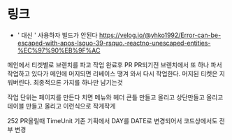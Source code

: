 # 링크
- ' 대신 &apos; 사용하자 빌드가 안된다
https://velog.io/@yhko1992/Error-can-be-escaped-with-apos-lsquo-39-rsquo.-reactno-unescaped-entities-%EC%97%90%EB%9F%AC


메인에서 티겟별로 브렌치를 파고 작업 완료후 PR
PR되기전 브렌치에서 또 하나 파서 작업하고 있다가
메인에 머지되면 리베이스 땡겨 와서 다시 작업한다.
머지된 티켓은 지워버린다.
최종적으론 가지를 하나만 남기는것

작업 단위는 페이지를 만든다 치면
메뉴와 헤더 큰틀 만들고 올리고
상단만들고 올리고
테이블 만들고 올리고 이런식으로 작게작게


252 PR올릴때
TimeUnit 기존 기획에서 DAY를 DATE로 변경되어서 코드상에서도 전부 변경